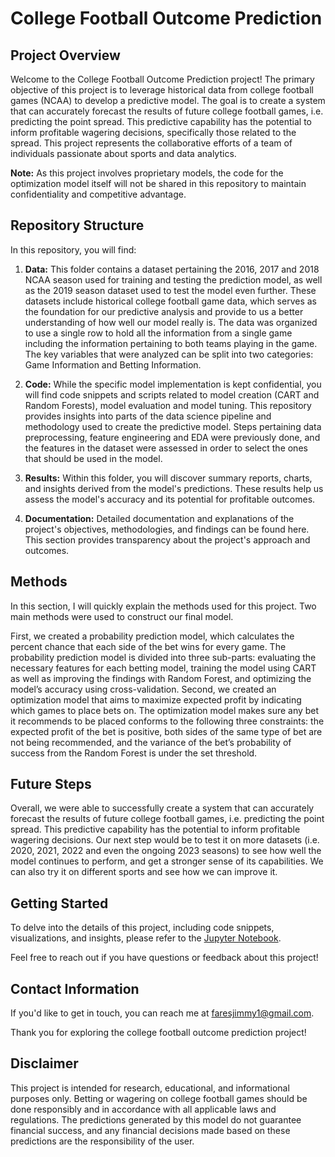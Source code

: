 # College Football Outcome Prediction

## Project Overview

Welcome to the College Football Outcome Prediction project! The primary objective of this project is to leverage historical data from college football games (NCAA) to develop a predictive model. The goal is to create a system that can accurately forecast the results of future college football games, i.e. predicting the point spread. This predictive capability has the potential to inform profitable wagering decisions, specifically those related to the spread. This project represents the collaborative efforts of a team of individuals passionate about sports and data analytics.

**Note:** As this project involves proprietary models, the code for the optimization model itself will not be shared in this repository to maintain confidentiality and competitive advantage.

## Repository Structure

In this repository, you will find:

1. **Data:** This folder contains a dataset pertaining the 2016, 2017 and 2018 NCAA season used for training and testing the prediction model, as well as the 2019 season dataset used to test the model even further. These datasets include historical college football game data, which serves as the foundation for our predictive analysis and provide to us a better understanding of how well our model really is. The data was organized to use a single row to hold all the information from a single game including the information pertaining to both teams playing in the game. The key variables that were analyzed can be split into two categories: Game Information and Betting Information.

2. **Code:** While the specific model implementation is kept confidential, you will find code snippets and scripts related to model creation (CART and Random Forests), model evaluation and model tuning. This repository provides insights into parts of the data science pipeline and methodology used to create the predictive model. Steps pertaining data preprocessing, feature engineering and EDA were previously done, and the features in the dataset were assessed in order to select the ones that should be used in the model.

3. **Results:** Within this folder, you will discover summary reports, charts, and insights derived from the model's predictions. These results help us assess the model's accuracy and its potential for profitable outcomes.

4. **Documentation:** Detailed documentation and explanations of the project's objectives, methodologies, and findings can be found here. This section provides transparency about the project's approach and outcomes.

## Methods

In this section, I will quickly explain the methods used for this project. Two main methods were used to construct our final model. 

First, we created a probability prediction model, which calculates the percent chance that each side of the bet wins for every game. The probability prediction model is divided into three sub-parts: evaluating the necessary features for each betting model, training the model using CART as well as improving the findings with Random Forest, and optimizing the model’s accuracy using cross-validation. Second, we created an optimization model that aims to maximize expected profit by indicating which games to place bets on. The optimization model makes sure any bet it recommends to be placed conforms to the following three constraints: the expected profit of the bet is positive, both sides of the same type of bet are not being recommended, and the variance of the bet’s probability of success from the Random Forest is under the set threshold.

## Future Steps

Overall, we were able to successfully create a system that can accurately forecast the results of future college football games, i.e. predicting the point spread. This predictive capability has the potential to inform profitable wagering decisions. Our next step would be to test it on more datasets (i.e. 2020, 2021, 2022 and even the ongoing 2023 seasons) to see how well the model continues to perform, and get a stronger sense of its capabilities. We can also try it on different sports and see how we can improve it.

## Getting Started

To delve into the details of this project, including code snippets, visualizations, and insights, please refer to the [Jupyter Notebook](NCAA_Predict_Spread.ipynb).

Feel free to reach out if you have questions or feedback about this project!

## Contact Information

If you'd like to get in touch, you can reach me at [faresjimmy1@gmail.com](mailto:faresjimmy1@gmail.com).

Thank you for exploring the college football outcome prediction project!

## Disclaimer

This project is intended for research, educational, and informational purposes only. Betting or wagering on college football games should be done responsibly and in accordance with all applicable laws and regulations. The predictions generated by this model do not guarantee financial success, and any financial decisions made based on these predictions are the responsibility of the user.
